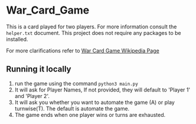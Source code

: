 # War_Card_Game

This is a card played for two players. For more information consult the `helper.txt` document.
This project does not require any packages to be installed.

For more clarifications refer to [War Card Game Wikipedia Page](https://en.wikipedia.org/wiki/War_(card_game))

## Running it locally

1. run the game using the command `python3 main.py`
2. It will ask for Player Names, If not provided, they will default to 'Player 1' and 'Player 2'.
3. It will ask you whether you want to automate the game (A) or play turnwise(T). The default is
   automate the game.
4. The game ends when one player wins or turns are exhausted.
